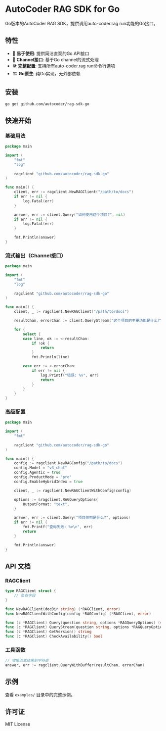# AutoCoder RAG SDK for Go

Go版本的AutoCoder RAG SDK，提供调用auto-coder.rag run功能的Go接口。

## 特性

- 🚀 **易于使用**: 提供简洁直观的Go API接口
- 📡 **Channel接口**: 基于Go channel的流式处理
- 🛠 **完整配置**: 支持所有auto-coder.rag run命令行选项
- 🏗️ **Go原生**: 纯Go实现，无外部依赖

## 安装

```bash
go get github.com/autocoder/rag-sdk-go
```

## 快速开始

### 基础用法

```go
package main

import (
    "fmt"
    "log"
    
    ragclient "github.com/autocoder/rag-sdk-go"
)

func main() {
    client, err := ragclient.NewRAGClient("/path/to/docs")
    if err != nil {
        log.Fatal(err)
    }

    answer, err := client.Query("如何使用这个项目?", nil)
    if err != nil {
        log.Fatal(err)
    }

    fmt.Println(answer)
}
```

### 流式输出（Channel接口）

```go
package main

import (
    "fmt"
    "log"
    
    ragclient "github.com/autocoder/rag-sdk-go"
)

func main() {
    client, _ := ragclient.NewRAGClient("/path/to/docs")

    resultChan, errorChan := client.QueryStream("这个项目的主要功能是什么?", nil)

    for {
        select {
        case line, ok := <-resultChan:
            if !ok {
                return
            }
            fmt.Println(line)

        case err := <-errorChan:
            if err != nil {
                log.Printf("错误: %v", err)
                return
            }
        }
    }
}
```

### 高级配置

```go
package main

import (
    "fmt"
    
    ragclient "github.com/autocoder/rag-sdk-go"
)

func main() {
    config := ragclient.NewRAGConfig("/path/to/docs")
    config.Model = "v3_chat"
    config.Agentic = true
    config.ProductMode = "pro"
    config.EnableHybridIndex = true

    client, _ := ragclient.NewRAGClientWithConfig(config)

    options := &ragclient.RAGQueryOptions{
        OutputFormat: "text",
    }

    answer, err := client.Query("项目架构是什么?", options)
    if err != nil {
        fmt.Printf("查询失败: %v\n", err)
        return
    }

    fmt.Println(answer)
}
```

## API 文档

### RAGClient

```go
type RAGClient struct {
    // 私有字段
}

func NewRAGClient(docDir string) (*RAGClient, error)
func NewRAGClientWithConfig(config *RAGConfig) (*RAGClient, error)

func (c *RAGClient) Query(question string, options *RAGQueryOptions) (string, error)
func (c *RAGClient) QueryStream(question string, options *RAGQueryOptions) (<-chan string, <-chan error)
func (c *RAGClient) GetVersion() string
func (c *RAGClient) CheckAvailability() bool
```

### 工具函数

```go
// 收集流式结果到字符串
answer, err := ragclient.QueryWithBuffer(resultChan, errorChan)
```

## 示例

查看 `examples/` 目录中的完整示例。

## 许可证

MIT License

